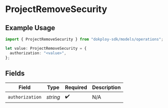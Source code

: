 # ProjectRemoveSecurity

## Example Usage

```typescript
import { ProjectRemoveSecurity } from "dokploy-sdk/models/operations";

let value: ProjectRemoveSecurity = {
  authorization: "<value>",
};
```

## Fields

| Field              | Type               | Required           | Description        |
| ------------------ | ------------------ | ------------------ | ------------------ |
| `authorization`    | *string*           | :heavy_check_mark: | N/A                |